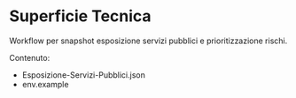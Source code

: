 # Superficie Tecnica

Workflow per snapshot esposizione servizi pubblici e prioritizzazione rischi.

Contenuto:
- Esposizione-Servizi-Pubblici.json
- env.example
